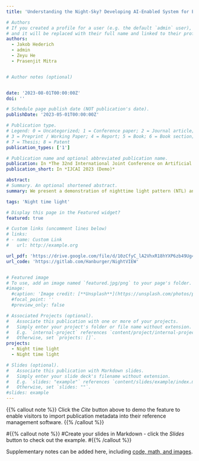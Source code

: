 ```yaml
---
title: 'Understanding the Night-Sky? Developing AI-Enabled System for Exploring Night-Light Usage'

# Authors
# If you created a profile for a user (e.g. the default `admin` user), write the username (folder name) here
# and it will be replaced with their full name and linked to their profile.
authors:
  - Jakob Hederich
  - admin
  - Zeyu He
  - Prasenjit Mitra


# Author notes (optional)


date: '2023-08-01T00:00:00Z'
doi: ''

# Schedule page publish date (NOT publication's date).
publishDate: '2023-05-01T00:00:00Z'

# Publication type.
# Legend: 0 = Uncategorized; 1 = Conference paper; 2 = Journal article;
# 3 = Preprint / Working Paper; 4 = Report; 5 = Book; 6 = Book section;
# 7 = Thesis; 8 = Patent
publication_types: ['1']

# Publication name and optional abbreviated publication name.
publication: In *The 32nd International Joint Conference on Artificial Intelligence (IJCAI 2023)*
publication_short: In *IJCAI 2023 (Demo)*

abstract: 
# Summary. An optional shortened abstract.
summary: We present a demonstration of nighttime light pattern (NTL) analysis system. Our tool named NightVIEW is powered by an efficient system architecture to easily export and analyse huge volume of spatial data (NTL), image segmentation and clustering algorithms to find unusual NTL patterns and identify hotspots of excess night light usage as well as finding semantics of cities.

tags: 'Night time light'

# Display this page in the Featured widget?
featured: true

# Custom links (uncomment lines below)
# links:
# - name: Custom Link
#   url: http://example.org

url_pdf: 'https://drive.google.com/file/d/10zCfyC_lA2VhxR18hYXP6zb49Ug4PDp2/view'
url_code: 'https://gitlab.com/Hanburger/NightVIEW'


# Featured image
# To use, add an image named `featured.jpg/png` to your page's folder.
#image:
  #caption: 'Image credit: [**Unsplash**](https://unsplash.com/photos/pLCdAaMFLTE)'
  #focal_point: ''
  #preview_only: false

# Associated Projects (optional).
#   Associate this publication with one or more of your projects.
#   Simply enter your project's folder or file name without extension.
#   E.g. `internal-project` references `content/project/internal-project/index.md`.
#   Otherwise, set `projects: []`.
projects:
  - Night time light
  - Night time light  

# Slides (optional).
#   Associate this publication with Markdown slides.
#   Simply enter your slide deck's filename without extension.
#   E.g. `slides: "example"` references `content/slides/example/index.md`.
#   Otherwise, set `slides: ""`.
#slides: example
---
```


{{% callout note %}}
Click the _Cite_ button above to demo the feature to enable visitors to import publication metadata into their reference management software.
{{% /callout %}}

#{{% callout note %}}
#Create your slides in Markdown - click the _Slides_ button to check out the example.
#{{% /callout %}}

Supplementary notes can be added here, including [code, math, and images](https://wowchemy.com/docs/writing-markdown-latex/).

